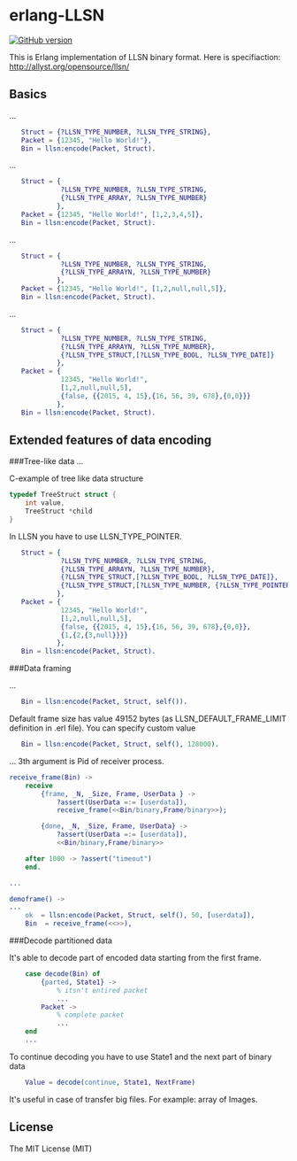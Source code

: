 erlang-LLSN
======

[![GitHub version](https://badge.fury.io/gh/allyst%2Ferlang-llsn.svg)](https://badge.fury.io/gh/allyst%2Ferlang-llsn)

This is Erlang implementation of LLSN binary format.
Here is specifiaction: http://allyst.org/opensource/llsn/

Basics
------
...

```Erlang
   Struct = {?LLSN_TYPE_NUMBER, ?LLSN_TYPE_STRING},
   Packet = {12345, "Hello World!"},
   Bin = llsn:encode(Packet, Struct).
```

...

```Erlang
   Struct = {
             ?LLSN_TYPE_NUMBER, ?LLSN_TYPE_STRING, 
             {?LLSN_TYPE_ARRAY, ?LLSN_TYPE_NUMBER}
            },
   Packet = {12345, "Hello World!", [1,2,3,4,5]},
   Bin = llsn:encode(Packet, Struct).
```

...

```Erlang
   Struct = {
             ?LLSN_TYPE_NUMBER, ?LLSN_TYPE_STRING,
             {?LLSN_TYPE_ARRAYN, ?LLSN_TYPE_NUMBER}
            },
   Packet = {12345, "Hello World!", [1,2,null,null,5]},
   Bin = llsn:encode(Packet, Struct).
```

...

```Erlang
   Struct = {
             ?LLSN_TYPE_NUMBER, ?LLSN_TYPE_STRING,
             {?LLSN_TYPE_ARRAYN, ?LLSN_TYPE_NUMBER},
             {?LLSN_TYPE_STRUCT,[?LLSN_TYPE_BOOL, ?LLSN_TYPE_DATE]}
            },
   Packet = {
             12345, "Hello World!",
             [1,2,null,null,5],
             {false, {{2015, 4, 15},{16, 56, 39, 678},{0,0}}}
            },
   Bin = llsn:encode(Packet, Struct).
```

Extended features of data encoding
-----------------------
###Tree-like data
...

C-example of tree like data structure

```C
typedef TreeStruct struct {
    int value,
    TreeStruct *child
}
```

In LLSN you have to use  LLSN_TYPE_POINTER. 

```Erlang
   Struct = {
             ?LLSN_TYPE_NUMBER, ?LLSN_TYPE_STRING,
             {?LLSN_TYPE_ARRAYN, ?LLSN_TYPE_NUMBER},
             {?LLSN_TYPE_STRUCT,[?LLSN_TYPE_BOOL, ?LLSN_TYPE_DATE]},
             {?LLSN_TYPE_STRUCT,[?LLSN_TYPE_NUMBER, {?LLSN_TYPE_POINTER,[3]}]}
            },
   Packet = {
             12345, "Hello World!",
             [1,2,null,null,5],
             {false, {{2015, 4, 15},{16, 56, 39, 678},{0,0}},
             {1,{2,{3,null}}}}
            },
   Bin = llsn:encode(Packet, Struct).
```


###Data framing

...

```Erlang
   Bin = llsn:encode(Packet, Struct, self()).
```

Default frame size has value 49152 bytes (as LLSN_DEFAULT_FRAME_LIMIT definition in .erl file). You
can specify custom value

```Erlang
   Bin = llsn:encode(Packet, Struct, self(), 128000).
```

... 3th argument is Pid of receiver process.

```Erlang
receive_frame(Bin) ->
    receive
        {frame, _N, _Size, Frame, UserData } ->
            ?assert(UserData =:= [userdata]),
            receive_frame(<<Bin/binary,Frame/binary>>);

        {done, _N, _Size, Frame, UserData} ->
            ?assert(UserData =:= [userdata]),
            <<Bin/binary,Frame/binary>>

    after 1000 -> ?assert("timeout")
    end.

...

demoframe() ->
...
    ok  = llsn:encode(Packet, Struct, self(), 50, [userdata]),
    Bin  = receive_frame(<<>>),
```

###Decode partitioned data

It's able to decode part of encoded data starting from the first frame.

```Erlang
    case decode(Bin) of
        {parted, State1} ->
            % itsn't entired packet
            ...
        Packet ->
            % complete packet
            ...
    end
    ...
```

To continue decoding you have to use State1 and the next part of binary data

```Erlang
    Value = decode(continue, State1, NextFrame)
```

It's useful in case of transfer big files. For example: array of Images.

License
--------

The MIT License (MIT)
